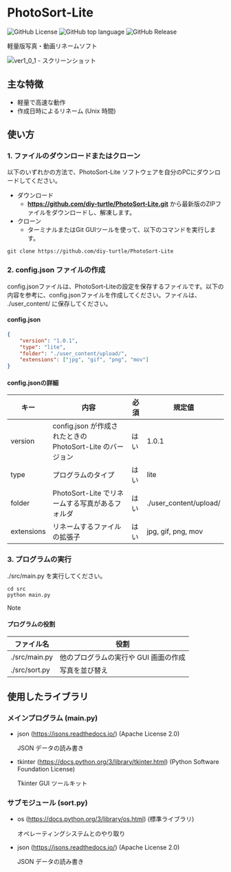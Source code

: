 # PhotoSort-Lite
![GitHub License](https://img.shields.io/github/license/diy-turtle/PhotoSort-Lite)
![GitHub top language](https://img.shields.io/github/languages/top/diy-turtle/PhotoSort-Lite)
![GitHub Release](https://img.shields.io/github/v/release/diy-turtle/PhotoSort-Lite)

軽量版写真・動画リネームソフト

![ver1_0_1 - スクリーンショット](https://github.com/user-attachments/assets/33a6de66-b3b6-4f3b-bc3d-54c65543aa44)

## 主な特徴
- 軽量で高速な動作
- 作成日時によるリネーム (Unix 時間)

## 使い方
### 1. **ファイルのダウンロードまたはクローン**
以下のいずれかの方法で、PhotoSort-Lite ソフトウェアを自分のPCにダウンロードしてください。
- ダウンロード
    - **https://github.com/diy-turtle/PhotoSort-Lite.git** から最新版のZIPファイルをダウンロードし、解凍します。
- クローン
    - ターミナルまたはGit GUIツールを使って、以下のコマンドを実行します。
```
git clone https://github.com/diy-turtle/PhotoSort-Lite
```


### 2. **config.json ファイルの作成**

config.jsonファイルは、PhotoSort-Liteの設定を保存するファイルです。以下の内容を参考に、config.jsonファイルを作成してください。ファイルは、 ./user_content/ に保存してください。

#### config.json
```json
{
    "version": "1.0.1",
    "type": "lite",
    "folder": "./user_content/upload/",
    "extensions": ["jpg", "gif", "png", "mov"]
}
```

#### config.jsonの詳細
| キー | 内容 | 必須 | 規定値 |
| --- | --- | --- | --- |
| version | config.json が作成されたときの PhotoSort-Lite のバージョン | はい | 1.0.1 |
| type | プログラムのタイプ | はい | lite |
| folder | PhotoSort-Lite でリネームする写真があるフォルダ | はい | ./user_content/upload/ |
| extensions | リネームするファイルの拡張子 | はい | jpg, gif, png, mov |

### 3. プログラムの実行
./src/main.py を実行してください。
```
cd src
python main.py
```

> [!NOTE]
> #### プログラムの役割
> | ファイル名 | 役割 |
> | --- | --- |
> | ./src/main.py | 他のプログラムの実行や GUI 画面の作成 |
> | ./src/sort.py | 写真を並び替え |


## 使用したライブラリ
### メインプログラム (main.py)
- json (https://jsons.readthedocs.io/) (Apache License 2.0)

    JSON データの読み書き
- tkinter (https://docs.python.org/3/library/tkinter.html) (Python Software Foundation License)

    Tkinter GUI ツールキット


### サブモジュール (sort.py)
- os (https://docs.python.org/3/library/os.html) (標準ライブラリ)

    オペレーティングシステムとのやり取り
  
- json (https://jsons.readthedocs.io/) (Apache License 2.0)

    JSON データの読み書き
